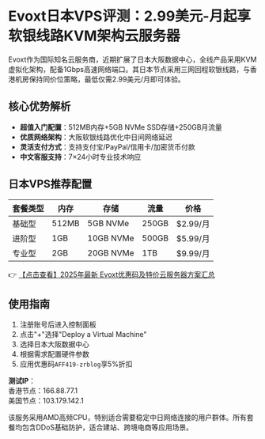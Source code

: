 # Evoxt日本VPS评测：2.99美元-月起享软银线路KVM架构云服务器

Evoxt作为国际知名云服务商，近期扩展了日本大阪数据中心，全线产品采用KVM虚拟化架构，配备1Gbps高速网络端口。其日本节点采用三网回程软银线路，与香港机房保持同价位策略，最低仅需2.99美元/月即可体验。

## 核心优势解析
- **超值入门配置**：512MB内存+5GB NVMe SSD存储+250GB月流量
- **优质网络架构**：大阪软银线路优化中日间网络延迟
- **灵活支付方式**：支持支付宝/PayPal/信用卡/加密货币付款
- **中文客服支持**：7×24小时专业技术响应

## 日本VPS推荐配置
| 套餐类型 | 内存 | 存储 | 流量 | 价格 |
|----------|------|------|------|------|
| 基础型 | 512MB | 5GB NVMe | 250GB | $2.99/月 |
| 进阶型 | 1GB | 10GB NVMe | 500GB | $5.99/月 |
| 专业型 | 2GB | 20GB NVMe | 1TB | $9.99/月 |

👉 [【点击查看】2025年最新 Evoxt优惠码及特价云服务器方案汇总](https://bit.ly/evoxt)

## 使用指南
1. 注册账号后进入控制面板
2. 点击"+"选择"Deploy a Virtual Machine"
3. 选择日本大阪数据中心
4. 根据需求配置硬件参数
5. 应用优惠码`AFF419-zrblog`享5%折扣

**测试IP**：  
香港节点：166.88.77.1  
美国节点：103.179.142.1

该服务采用AMD高频CPU，特别适合需要稳定中日网络连接的用户群体。所有套餐均包含DDoS基础防护，适合建站、跨境电商等应用场景。